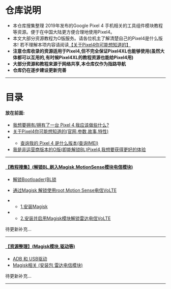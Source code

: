 # 仓库说明
- 本仓库搜集整理 2019年发布的Google Pixel 4 手机相关的工具组件模块教程等资源。便于在中国大陆更方便合理地使用Pixel4。
- 本文大部分资源教程为O版服务。请各位机主了解清楚自己的Pixel4是什么版本! 若不理解本项内容请阅读[【关于Pixel4你可能想知道的】](First.md#know)
- **注意仓库收录的资源适用于Pixel4,但不完全保证Pixel4XL也能够使用(虽然大体都可以互用的,有时候Pixel4XL的教程资源也能给Pixel4用)**
- **大部分资源和教程来源于网络共享,本仓库仅作为指路导航**
- **仓库仍在逐步建设更新完善**


-----


# 目录
####  放在前面:
- [我想要拥有/拥有了一台 Pixel 4,我应该做些什么?](First.md#whatshouldido)
- [关于Pixel4你可能想知道的(官网,参数,故事,特性)](First.md#know)
- - [查询我的 Pixel 4 是什么版本(查询IMEI)](First.md#imei)
- [我是非运营商版本的O版(即能解锁BL)Pixel4,我想要获得更好的体验](First.md#iamready)

-----


#### [【**教程搜集**】(解锁BL,刷入Magisk,MotionSense模块电信模块)](Tutorials.md)

- [解锁Bootloader(BL锁](Tutorials.md#unlockbl)

- [通过Magisk 解锁使用root,Motion Sense电信VoLTE](Tutorials.md#whatmagisk)
- - [1.安装Magisk](Tutorials.md#installmagisk)
- - [2.安装并启用Magisk模块解锁雷达电信VoLTE](Tutorials.md#installmagiskmodules)


待更新补充...


-----
#### [【**资源整理**】(Magisk模块,驱动等)](resources/Resources.md)
- [ADB 和 USB驱动](resources/Resources.md#adbUSB)
- [Magisk相关 (安装包 雷达电信模块)](resources/Resources.md#MagiskModules)

待更新补充...

------
